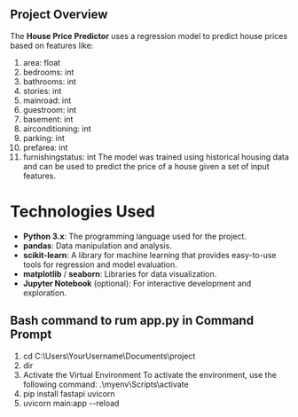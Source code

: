 ## Project Overview

The **House Price Predictor** uses a regression model to predict house prices based on features like:
  1.  area: float
  2.  bedrooms: int
  3.  bathrooms: int
  4.  stories: int
  5.  mainroad: int
  6.  guestroom: int
  7.  basement: int
  8.  airconditioning: int
  9.  parking: int
  10.  prefarea: int
  11.  furnishingstatus: int
The model was trained using historical housing data and can be used to predict the price of a house given a set of input features.
# Technologies Used

- **Python 3.x**: The programming language used for the project.
- **pandas**: Data manipulation and analysis.
- **scikit-learn**: A library for machine learning that provides easy-to-use tools for regression and model evaluation.
- **matplotlib** / **seaborn**: Libraries for data visualization.
- **Jupyter Notebook** (optional): For interactive development and exploration.

 ## Bash command to rum app.py in Command Prompt
  1. cd C:\Users\YourUsername\Documents\project
  2. dir
  3. Activate the Virtual Environment
  To activate the environment, use the following command:
    .\myenv\Scripts\activate
  4. pip install fastapi uvicorn
  5. uvicorn main:app --reload


